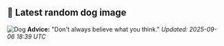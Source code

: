 ## 🐶 Latest random dog image
![Dog](https://images.dog.ceo/breeds/elkhound-norwegian/n02091467_1645.jpg)
**Advice:** "Don't always believe what you think."
*Updated: 2025-09-06 18:39 UTC*

